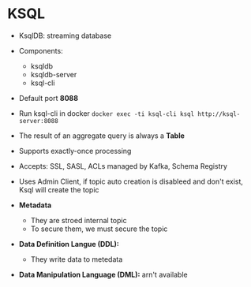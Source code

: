 # KSQL

* KsqlDB: streaming database

* Components:
    - ksqldb
    - ksqldb-server
    - ksql-cli
* Default port **8088**

* Run ksql-cli in docker ````docker exec -ti ksql-cli ksql http://ksql-server:8088````


* The result of an aggregate query is always a **Table**
* Supports exactly-once processing
* Accepts: SSL, SASL, ACLs managed by Kafka, Schema Registry
* Uses Admin Client, if topic auto creation is disableed and don't exist, Ksql will create the topic  

* **Metadata**
     - They are stroed internal topic
     - To secure them, we must secure the topic
* **Data Definition Langue (DDL):**
    - They write data to metedata
* **Data Manipulation Language (DML):** arn't available